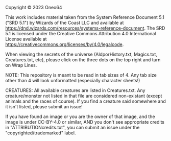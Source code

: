 Copyright © 2023 Oneo64

This work includes material taken from the System Reference Document 5.1 ("SRD 5.1") by Wizards of
the Coast LLC and available at https://dnd.wizards.com/resources/systems-reference-document. The
SRD 5.1 is licensed under the Creative Commons Attribution 4.0 International License available at
https://creativecommons.org/licenses/by/4.0/legalcode.

When viewing the secrets of the universe (AldporHistory.txt, Magics.txt, Creatures.txt, etc), please click on the three dots on the top right and turn on Wrap Lines.

NOTE: This repository is meant to be read in tab sizes of 4. Any tab size other than 4 will look unformatted (especially character sheets!)

CREATURES: All available creatures are listed in Creatures.txt. Any creature/monster not listed in that file are considered non-existant (except animals and the races of course). If you find a creature said somewhere and it isn't listed, please submit an issue!

If you have found an image or you are the owner of that image, and the image is under CC-BY-4.0 or similar, AND you don't see appropriate credits in "ATTRIBUTIONcredits.txt", you can submit an issue under the "copyrighted/trademarked" label.